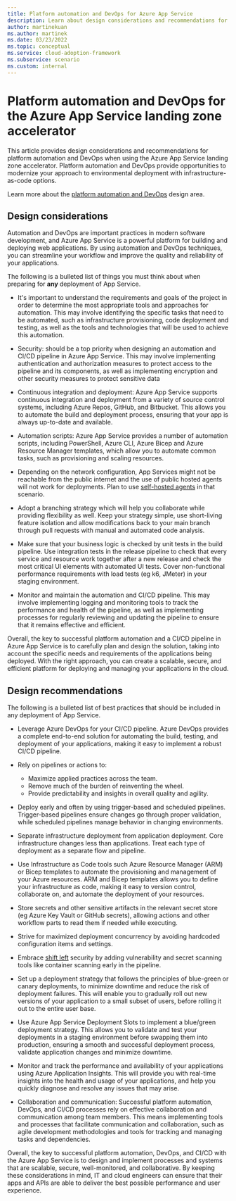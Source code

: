 ```yaml
---
title: Platform automation and DevOps for Azure App Service
description: Learn about design considerations and recommendations for platform automation and DevOps in the Azure App Service landing zone accelerator
author: martinekuan
ms.author: martinek
ms.date: 03/23/2022
ms.topic: conceptual
ms.service: cloud-adoption-framework
ms.subservice: scenario
ms.custom: internal
---
```


# Platform automation and DevOps for the Azure App Service landing zone accelerator

This article provides design considerations and recommendations for platform automation and DevOps when using the Azure App Service landing zone accelerator. Platform automation and DevOps provide opportunities to modernize your approach to environmental deployment with infrastructure-as-code options.

Learn more about the [platform automation and DevOps](../../../ready/landing-zone/design-area/platform-automation-devops.md) design area.

## Design considerations

Automation and DevOps are important practices in modern software development, and Azure App Service is a powerful platform for building and deploying web applications. By using automation and DevOps techniques, you can streamline your workflow and improve the quality and reliability of your applications.

The following is a bulleted list of things you must think about when preparing for **any** deployment of App Service.
- It's important to understand the requirements and goals of the project in order to determine the most appropriate tools and approaches for automation. This may involve identifying the specific tasks that need to be automated, such as infrastructure provisioning, code deployment and testing, as well as the tools and technologies that will be used to achieve this automation.
- Security: should be a top priority when designing an automation and CI/CD pipeline in Azure App Service. This may involve implementing authentication and authorization measures to protect access to the pipeline and its components, as well as implementing encryption and other security measures to protect sensitive data
- Continuous integration and deployment: Azure App Service supports continuous integration and deployment from a variety of source control systems, including Azure Repos, GitHub, and Bitbucket. This allows you to automate the build and deployment process, ensuring that your app is always up-to-date and available.
- Automation scripts: Azure App Service provides a number of automation scripts, including PowerShell, Azure CLI, Azure Bicep and Azure Resource Manager templates, which allow you to automate common tasks, such as provisioning and scaling resources.
- Depending on the network configuration, App Services might not be reachable from the public internet and the use of public hosted agents will not work for deployments. Plan to use [self-hosted agents](https://azure.github.io/AppService/2021/01/04/deploying-to-network-secured-sites.html) in that scenario.
- Adopt a branching strategy which will help you collaborate while providing flexibility as well. Keep your strategy simple, use short-living feature isolation and allow modifications back to your main branch through pull requests with manual and automated code analysis.
- Make sure that your business logic is checked by unit tests in the build pipeline. Use integration tests in the release pipeline to check that every service and resource work together after a new release and check the most critical UI elements with automated UI tests. Cover non-functional performance requirements with load tests (eg k6, JMeter) in your staging environment.

- Monitor and maintain the automation and CI/CD pipeline. This may involve implementing logging and monitoring tools to track the performance and health of the pipeline, as well as implementing processes for regularly reviewing and updating the pipeline to ensure that it remains effective and efficient.

Overall, the key to successful platform automation and a CI/CD pipeline in Azure App Service is to carefully plan and design the solution, taking into account the specific needs and requirements of the applications being deployed. With the right approach, you can create a scalable, secure, and efficient platform for deploying and managing your applications in the cloud.


## Design recommendations

The following is a bulleted list of best practices that should be included in any deployment of App Service.

- Leverage Azure DevOps for your CI/CD pipeline. Azure DevOps provides a complete end-to-end solution for automating the build, testing, and deployment of your applications, making it easy to implement a robust CI/CD pipeline.

- Rely on pipelines or actions to:
    - Maximize applied practices across the team.
    - Remove much of the burden of reinventing the wheel.
    - Provide predictability and insights in overall quality and agility.
- Deploy early and often by using trigger-based and scheduled pipelines. Trigger-based pipelines ensure changes go through proper validation, while scheduled pipelines manage behavior in changing environments.
- Separate infrastructure deployment from application deployment. Core infrastructure changes less than applications. Treat each type of deployment as a separate flow and pipeline.
- Use Infrastructure as Code tools such Azure Resource Manager (ARM) or Bicep templates to automate the provisioning and management of your Azure resources. ARM and Bicep templates allows you to define your infrastructure as code, making it easy to version control, collaborate on, and automate the deployment of your resources.

- Store secrets and other sensitive artifacts in the relevant secret store (eg Azure Key Vault or GitHub secrets), allowing actions and other workflow parts to read them if needed while executing.
-  Strive for maximized deployment concurrency by avoiding hardcoded configuration items and settings.
-  Embrace [shift left](/azure/devops/learn/devops-at-microsoft/shift-left-make-testing-fast-reliable) security by adding vulnerability and secret scanning tools like container scanning early in the pipeline.
-  Set up a deployment strategy that follows the principles of blue-green or canary deployments, to minimize downtime and reduce the risk of deployment failures. This will enable you to gradually roll out new versions of your application to a small subset of users, before rolling it out to the entire user base.
-  Use Azure App Service Deployment Slots to implement a blue/green deployment strategy. This allows you to validate and test your deployments in a staging environment before swapping them into production, ensuring a smooth and successful deployment process, validate application changes and minimize downtime.
- Monitor and track the performance and availability of your applications using Azure Application Insights. This will provide you with real-time insights into the health and usage of your applications, and help you quickly diagnose and resolve any issues that may arise.

- Collaboration and communication: Successful platform automation, DevOps, and CI/CD processes rely on effective collaboration and communication among team members. This means implementing tools and processes that facilitate communication and collaboration, such as agile development methodologies and tools for tracking and managing tasks and dependencies.

Overall, the key to successful platform automation, DevOps, and CI/CD with the Azure App Service is to design and implement processes and systems that are scalable, secure, well-monitored, and collaborative. By keeping these considerations in mind, IT and cloud engineers can ensure that their apps and APIs are able to deliver the best possible performance and user experience.
